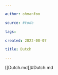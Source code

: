 ```yaml
---

author: ohmanfoo

source: #todo

tags: 

created: 2022-08-07

title: Dutch

---
```

[[Dutch.md]]#Dutch.md